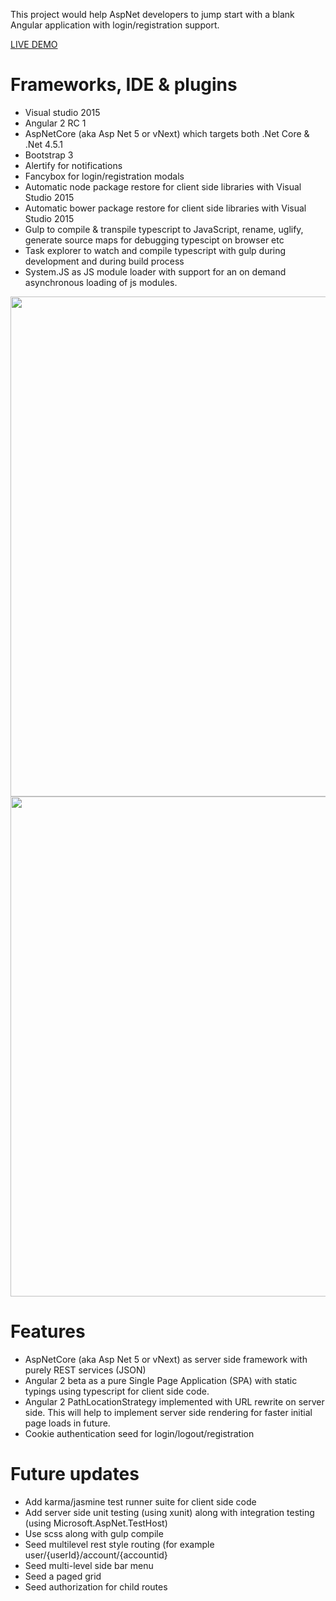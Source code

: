 This project would help AspNet developers to jump start with a blank Angular application with login/registration support.

<a href="http://aancseed.azurewebsites.net/account/login" target="_blank">LIVE DEMO</a>

Frameworks, IDE & plugins
====================
* Visual studio 2015
* Angular 2 RC 1
* AspNetCore (aka Asp Net 5 or vNext) which targets both .Net Core & .Net 4.5.1
* Bootstrap 3
* Alertify for notifications
* Fancybox for login/registration modals
* Automatic node package restore for client side libraries with Visual Studio 2015
* Automatic bower package restore for client side libraries with Visual Studio 2015
* Gulp to compile & transpile typescript to JavaScript, rename, uglify, generate source maps for debugging typescipt on browser etc
* Task explorer to watch and compile typescript with gulp during development and during build process
* System.JS as JS module loader with support for an on demand asynchronous loading of js modules.

<img src="https://raw.githubusercontent.com/justcoding121/AspNetCore-Angular2-Seed/master/screenshots/login.PNG" width="800px">
<img src="https://raw.githubusercontent.com/justcoding121/AspNetCore-Angular2-Seed/master/screenshots/home.PNG" width="800px">

Features
=======
* AspNetCore (aka Asp Net 5 or vNext) as server side framework with purely REST services (JSON)
* Angular 2 beta as a pure Single Page Application (SPA) with static typings using typescript for client side code.
* Angular 2 PathLocationStrategy implemented with URL rewrite on server side. This will help to implement server side rendering for faster initial page loads in future.
* Cookie authentication seed for login/logout/registration

Future updates
=============
* Add karma/jasmine test runner suite for client side code
* Add server side unit testing (using xunit) along with integration testing (using Microsoft.AspNet.TestHost) 
* Use scss along with gulp compile
* Seed multilevel rest style routing (for example user/{userId}/account/{accountid}
* Seed multi-level side bar menu
* Seed a paged grid
* Seed authorization for child routes

